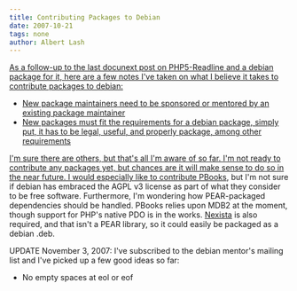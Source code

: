 ```yaml
---
title: Contributing Packages to Debian
date: 2007-10-21
tags: none
author: Albert Lash
---
```

<a href="http://www.docunext.com/2007/10/contributing-packages-to-debian/">

As a follow-up to the last docunext post on PHP5-Readline and a debian package for it, here are a few notes I've taken on what I believe it takes to contribute packages to debian:

<ul><li>New package maintainers need to be sponsored or mentored by an existing package maintainer</li><li>New packages must fit the requirements for a debian package, simply put, it has to be legal, useful, and properly package, among other requirements</li></ul>

I'm sure there are others, but that's all I'm aware of so far. I'm not ready to contribute any packages yet, but chances are it will make sense to do so in the near future. I would especially like to contribute <a href="http://www.pbooks.org/">PBooks</a>, but I'm not sure if debian has embraced the AGPL v3 license as part of what they consider to be free software. Furthermore, I'm wondering how PEAR-packaged dependencies should be handled. PBooks relies upon MDB2 at the moment, though support for PHP's native PDO is in the works. <a href="http://www.nexista.org/">Nexista</a> is also required, and that isn't a PEAR library, so it could easily be packaged as a debian .deb.

UPDATE November 3, 2007: I've subscribed to the debian mentor's mailing list and I've picked up a few good ideas so far:

<ul><li>No empty spaces at eol or eof</li></ul>

